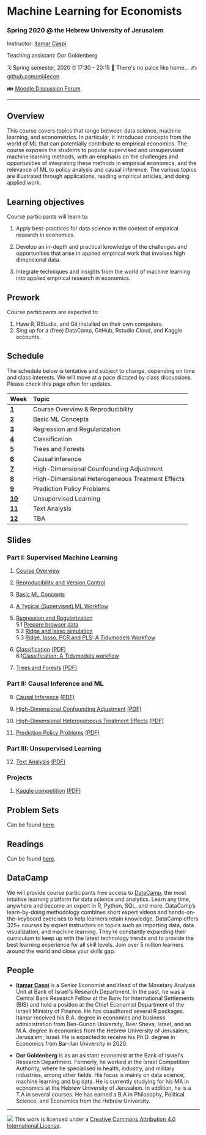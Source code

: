 Machine Learning for Economists
================

### Spring 2020 @ the Hebrew University of Jerusalem

Instructor: [Itamar Caspi](https://itamarcaspi.rbind.io)

Teaching assistant: Dor Goldenberg

:spiral_calendar: Spring semester, 2020
:alarm_clock:     17:30 - 20:15
:hotel:           There's no palce like home...
:writing_hand:    [github.com/ml4econ](https://github.com/ml4econ)

:family:          [Moodle Discussion Forum](https://moodle2.cs.huji.ac.il/nu19/mod/forum/view.php?id=205609)

-----

## Overview

This course covers topics that range between data science, machine learning, and econometrics. In particular, it introduces concepts from the world of ML that can potentially contribute to empirical economics. The course exposes the students to popular supervised and unsupervised machine learning methods, with an emphasis on the challenges and opportunities of integrating these methods in empirical economics, and the relevance of ML to policy analysis and causal inference. The various topics are illustrated through applications, reading empirical articles, and doing applied work.

## Learning objectives

Course participants will learn to:

1. Apply best-practices for data science in the context of empirical research in economics.

2. Develop an in-depth and practical knowledge of the challenges and opportunities that arise in applied empirical work that involves high dimensional data.

3. Integrate techniques and insights from the world of machine learning into applied empirical research in economics.


## Prework

Course participants are expected to:

1. Have R, RStudio, and Git installed on their own computers.
2. Sing up for a (free) DataCamp, GitHub, Rstudio Cloud, and Kaggle accounts.


## Schedule

The schedule below is tentative and subject to change, depending on time and class interests. We will move at a pace dictated by class discussions.  Please check this page often for updates.

| Week                  | Topic                                               |
|:----------------------|:----------------------------------------------------|
| [**1**](#week-1)      | Course Overview & Reproducibility                   |
| [**2**](#week-2)      | Basic ML Concepts                                   |
| [**3**](#week-3)      | Regression and Regularization                       |
| [**4**](#week-4)      | Classification                                      |
| [**5**](#week-5)      | Trees and Forests                                   |
| [**6**](#week-6)      | Causal inference                                    | 
| [**7**](#week-7)      | High-Dimensional Counfounding Adjustment            |
| [**8**](#week-7)      | High-Dimensional Heterogeneous Treatment Effects    |
| [**9**](#week-8)      | Prediction Policy Problems                          |
| [**10**](#week-9)     | Unsupervised Learning                               |
| [**11**](#week-10)    | Text Analysis                                       |
| [**12**](#week-11)    | TBA                                                 |


## Slides

### Part I: Supervised Machine Learning

1. [Course Overview](https://raw.githack.com/ml4econ/lecture-notes-2020/master/01-overview/01-overview.html)  

2. [Reproducibility and Version Control](https://raw.githack.com/ml4econ/lecture-notes-2020/master/02-reprod-vc/02-reprod-vc.html)

3. [Basic ML Concepts](https://raw.githack.com/ml4econ/lecture-notes-2020/master/03-basic-ml-concepts/03-basic-ml-concepts.html)

4. [A Typical (Supervised) ML Workflow](https://raw.githack.com/ml4econ/lecture-notes-2020/master/04-ml-workflow/04-ml-workflow.html)

5. [Regression and Regularization](https://raw.githack.com/ml4econ/lecture-notes-2020/master/05-regression-regularization/05-regression-regularization.html)  
  5.1 [Prepare browser data](https://raw.githack.com/ml4econ/lecture-notes-2020/master/05-regression-regularization/05-prepare-browser-data.html)  
  5.2 [Ridge and lasso simulation](https://raw.githack.com/ml4econ/lecture-notes-2020/master/05-regression-regularization/05-simulations.html)  
  5.3 [Ridge, lasso, PCR and PLS: A Tidymodels Workflow](https://raw.githack.com/ml4econ/lecture-notes-2020/master/05-regression-regularization/05-tidymodels-workflow.html)  
  
6. [Classification](https://raw.githack.com/ml4econ/lecture-notes-2020/master/06-classification/06-classification.html) [(PDF)](https://github.com/ml4econ/lecture-notes-2020/blob/master/06-classification/06-classification.pdf)  
  6.1[Classification: A Tidymodels workflow](https://raw.githack.com/ml4econ/lecture-notes-2020/master/06-classification/06-tidymodels-workflow-covid.html)

7. [Trees and Forests](https://raw.githack.com/ml4econ/lecture-notes-2020/master/07-trees-forests/07-trees-forests.html) [(PDF)](https://github.com/ml4econ/lecture-notes-2020/blob/master/07-trees-forests/07-trees-forests.pdf) 


### Part II: Causal Inference and ML

8. [Causal Inference](https://raw.githack.com/ml4econ/lecture-notes-2020/master/08-causal-inference/08-causal-inference.html) [(PDF)](https://github.com/ml4econ/lecture-notes-2020/blob/master/08-causal-inference/08-causal-inference.pdf)

9. [High-Dimensional Confounding Adjustment](https://raw.githack.com/ml4econ/lecture-notes-2020/master/09-lasso-ate/09-lasso-ate.html) [(PDF)](https://github.com/ml4econ/lecture-notes-2020/blob/master/09-lasso-ate/09-lasso-ate.pdf)

10. [High-Dimensional Heterogeneous Treatment Effects](https://raw.githack.com/ml4econ/lecture-notes-2020/master/10-trees-cate/10-trees-cate.html) [(PDF)](https://github.com/ml4econ/lecture-notes-2020/blob/master/10-trees-cate/10-trees-cate.pdf)

11. [Prediction Policy Problems](https://raw.githack.com/ml4econ/lecture-notes-2020/master/11-pred-policy/11-pred-policy.html) [(PDF)](https://github.com/ml4econ/lecture-notes-2020/blob/master/11-pred-policy/11-pred-policy.pdf)

### Part III: Unsupervised Learning

12. [Text Analysis](https://raw.githack.com/ml4econ/lecture-notes-2020/master/11-pred-policy/12-text-mining.html) [(PDF)](https://github.com/ml4econ/lecture-notes-2020/blob/master/12-text-mining/12-text-mining.pdf)

### Projects

1. [Kaggle competition](https://raw.githack.com/ml4econ/lecture-notes-2020/master/a-kaggle/a-kaggle.html) [(PDF)](https://github.com/ml4econ/lecture-notes-2020/blob/master/a-kaggle/a-kaggle.pdf)



## Problem Sets

Can be found [here](https://github.com/ml4econ/problem-sets-2020).

## Readings

Can be found [here](https://github.com/ml4econ/lecture-notes-2020/blob/master/resources.md).

## DataCamp

We will provide course participants free access to [DataCamp](https://www.datacamp.com/), the most intuitive learning platform for data science and analytics. Learn any time, anywhere and become an expert in R, Python, SQL, and more. DataCamp’s learn-by-doing methodology combines short expert videos and hands-on-the-keyboard exercises to help learners retain knowledge. DataCamp offers 325+ courses by expert instructors on topics such as importing data, data visualization, and machine learning. They’re constantly expanding their curriculum to keep up with the latest technology trends and to provide the best learning experience for all skill levels. Join over 5 million learners around the world and close your skills gap.


## People

+ [**Itamar Caspi**](https://itamarcaspi.rbind.io) is a Senior Economist and Head of the Monetary Analysis Unit at Bank of Israel's Research Department. In the past, he was a Central Bank Research Fellow at the Bank for International Settlements (BIS) and held a position at the Chief Economist Department of the Israeli Ministry of Finance. He has coauthored several R packages. Itamar received his B.A. degree in economics and business administration from Ben-Gurion University, Beer Sheva, Israel, and an M.A. degree in economics from the Hebrew University of Jerusalem, Jerusalem, Israel. He is expected to receive his Ph.D. degree in Economics from Bar-Ilan University in 2020.

+ **Dor Goldenberg** is as an asistant economist at the Bank of Israel's Research Department. Formerly, he worked at the Israel Competition Authority, where he specialised in health, industry, and military industries, among other fields. His focus is mainly on data science, machine learning and big data. He is currently studying for his MA in economics at the Hebrew University of Jerusalem. In addition, he is a T.A in several courses. He has earned a B.A in Philosophy, Political Science, and Economics from the Hebrew University.  

-----

![](https://i.creativecommons.org/l/by/4.0/88x31.png) This work is
licensed under a [Creative Commons Attribution 4.0 International
License](https://creativecommons.org/licenses/by/4.0/).

